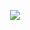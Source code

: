 <p align="center">
   <img src="https://raw.githubusercontent.com/mccts/Destiny/images/preview.png">
</p> 
